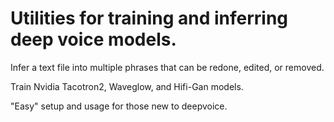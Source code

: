 # Utilities for training and inferring deep voice models.

Infer a text file into multiple phrases that can be redone, edited, or removed.

Train Nvidia Tacotron2, Waveglow, and Hifi-Gan models.

"Easy" setup and usage for those new to deepvoice.
